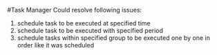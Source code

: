 #Task Manager
Could resolve following issues:
1) schedule task to be executed at specified time
2) schedule task to be executed with specified period
3) schedule tasks within specified group to be executed one by one in order like it was scheduled
